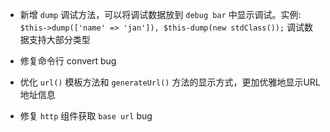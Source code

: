 - 新增 `dump` 调试方法，可以将调试数据放到 `debug bar` 中显示调试。实例: `$this->dump(['name' => 'jan']), $this-dump(new stdClass());` 调试数据支持大部分类型
  
- 修复命令行 convert bug
  
- 优化 `url()` 模板方法和 `generateUrl()` 方法的显示方式，更加优雅地显示URL地址信息
  
- 修复 `http` 组件获取 `base url` bug
  
  ​
